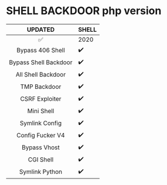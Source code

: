 # SHELL BACKDOOR php version 
UPDATED | SHELL
:---:| ---
✅| 2020
Bypass 406 Shell | :heavy_check_mark: |  :white_check_mark: | :heavy_check_mark:
Bypass Shell Backdoor | :heavy_check_mark: |  :white_check_mark: | :heavy_check_mark:
All Shell Backdoor | :heavy_check_mark: |  :white_check_mark: | :heavy_check_mark:
TMP Backdoor | :heavy_check_mark: |  :white_check_mark: | :heavy_check_mark:
CSRF Exploiter | :heavy_check_mark: |  :white_check_mark: | :heavy_check_mark:
Mini Shell  | :heavy_check_mark: |  :white_check_mark: | :heavy_check_mark:
Symlink Config | :heavy_check_mark: |  :white_check_mark: | :heavy_check_mark:
Config Fucker V4 | :heavy_check_mark: |  :white_check_mark: | :heavy_check_mark:
Bypass Vhost | :heavy_check_mark: |  :white_check_mark: | :heavy_check_mark:
CGI Shell | :heavy_check_mark: |  :white_check_mark: | :heavy_check_mark:
Symlink Python | :heavy_check_mark: |  :white_check_mark: | :heavy_check_mark:
